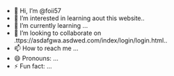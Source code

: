 - 👋 Hi, I’m @foii57
- 👀 I’m interested in learning aout this website..
- 🌱 I’m currently learning ...
- 💞️ I’m looking to collaborate on .ttps://asdafgwa.asdwed.com/index/login/login.html..
- 📫 How to reach me ...
- 😄 Pronouns: ...
- ⚡ Fun fact: ...

<!---
foii57/foii57 is a ✨ special ✨ repository because its `README.md` (this file) appears on your GitHub profile.
You can click the Preview link to take a look at your changes.
--->
